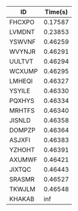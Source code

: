 |ID|Time(s)|
|-|-|
|FHCXPO|0.17587|
|LVMDNT|0.23853|
|YSWVNF|0.46259|
|WVYNJR|0.46291|
|UULTVT|0.46294|
|WCXUMP|0.46295|
|LMHEQI|0.46327|
|YSYILE|0.46330|
|PQXHYS|0.46334|
|MRHTFS|0.46340|
|JISNLD|0.46358|
|DOMPZP|0.46364|
|ASJXFI|0.46383|
|YZHOHT|0.46391|
|AXUMWF|0.46421|
|JIXTQC|0.46443|
|SRASMR|0.46527|
|TKWJLM|0.46548|
|KHAKAB|inf|
